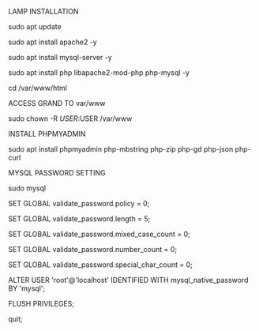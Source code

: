 LAMP INSTALLATION

sudo apt update

sudo apt install apache2 -y

sudo apt install mysql-server -y

sudo apt install php libapache2-mod-php php-mysql -y

cd /var/www/html



ACCESS GRAND TO var/www

sudo chown -R $USER:$USER /var/www


INSTALL PHPMYADMIN

sudo apt install phpmyadmin php-mbstring php-zip php-gd php-json php-curl


MYSQL PASSWORD SETTING

sudo mysql

SET GLOBAL validate_password.policy = 0;

SET GLOBAL validate_password.length = 5;

SET GLOBAL validate_password.mixed_case_count = 0;

SET GLOBAL validate_password.number_count = 0;

SET GLOBAL validate_password.special_char_count = 0;

ALTER USER 'root'@'localhost' IDENTIFIED WITH mysql_native_password BY 'mysql';

FLUSH PRIVILEGES;

quit;
